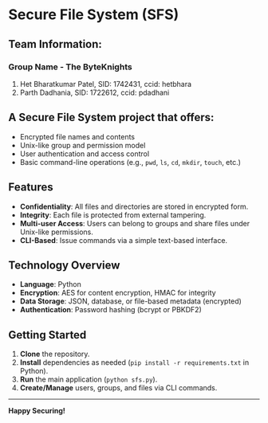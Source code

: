 # Secure File System (SFS)

## Team Information:

### Group Name - The ByteKnights
1. Het Bharatkumar Patel, SID: 1742431, ccid: hetbhara
2. Parth Dadhania, SID: 1722612, ccid: pdadhani

## A **Secure File System** project that offers:

- Encrypted file names and contents
- Unix-like group and permission model
- User authentication and access control
- Basic command-line operations (e.g., `pwd`, `ls`, `cd`, `mkdir`, `touch`, etc.)

## Features

- **Confidentiality**: All files and directories are stored in encrypted form.
- **Integrity**: Each file is protected from external tampering.
- **Multi-user Access**: Users can belong to groups and share files under Unix-like permissions.
- **CLI-Based**: Issue commands via a simple text-based interface.

## Technology Overview

- **Language**: Python
- **Encryption**: AES for content encryption, HMAC for integrity
- **Data Storage**: JSON, database, or file-based metadata (encrypted)
- **Authentication**: Password hashing (bcrypt or PBKDF2)

## Getting Started

1. **Clone** the repository.
2. **Install** dependencies as needed (`pip install -r requirements.txt` in Python).
3. **Run** the main application (`python sfs.py`).
4. **Create/Manage** users, groups, and files via CLI commands.

---

**Happy Securing!**
